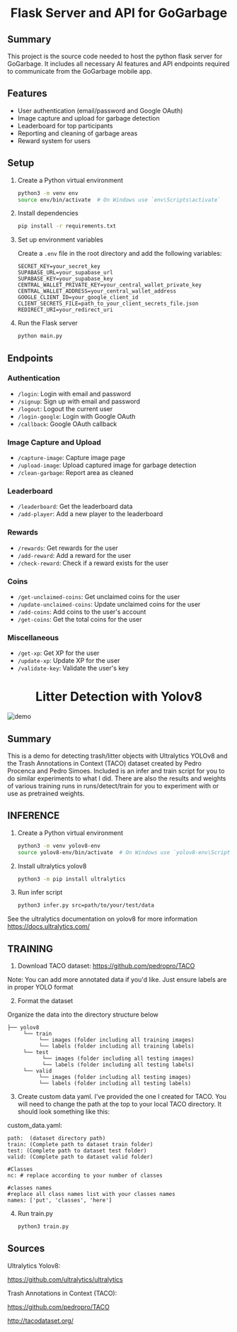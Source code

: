 # <div align="center">Flask Server and API for GoGarbage</div>

## Summary

This project is the source code needed to host the python flask server for GoGarbage. It includes all necessary AI features and API endpoints required to communicate from the GoGarbage mobile app.

## Features

- User authentication (email/password and Google OAuth)
- Image capture and upload for garbage detection
- Leaderboard for top participants
- Reporting and cleaning of garbage areas
- Reward system for users

## Setup

1. Create a Python virtual environment

    ```sh
    python3 -m venv env
    source env/bin/activate  # On Windows use `env\Scripts\activate`
    ```

2. Install dependencies

    ```sh
    pip install -r requirements.txt
    ```

3. Set up environment variables

    Create a `.env` file in the root directory and add the following variables:

    ```env
    SECRET_KEY=your_secret_key
    SUPABASE_URL=your_supabase_url
    SUPABASE_KEY=your_supabase_key
    CENTRAL_WALLET_PRIVATE_KEY=your_central_wallet_private_key
    CENTRAL_WALLET_ADDRESS=your_central_wallet_address
    GOOGLE_CLIENT_ID=your_google_client_id
    CLIENT_SECRETS_FILE=path_to_your_client_secrets_file.json
    REDIRECT_URI=your_redirect_uri
    ```

4. Run the Flask server

    ```sh
    python main.py
    ```

## Endpoints

### Authentication

- `/login`: Login with email and password
- `/signup`: Sign up with email and password
- `/logout`: Logout the current user
- `/login-google`: Login with Google OAuth
- `/callback`: Google OAuth callback

### Image Capture and Upload

- `/capture-image`: Capture image page
- `/upload-image`: Upload captured image for garbage detection
- `/clean-garbage`: Report area as cleaned

### Leaderboard

- `/leaderboard`: Get the leaderboard data
- `/add-player`: Add a new player to the leaderboard

### Rewards

- `/rewards`: Get rewards for the user
- `/add-reward`: Add a reward for the user
- `/check-reward`: Check if a reward exists for the user

### Coins

- `/get-unclaimed-coins`: Get unclaimed coins for the user
- `/update-unclaimed-coins`: Update unclaimed coins for the user
- `/add-coins`: Add coins to the user's account
- `/get-coins`: Get the total coins for the user

### Miscellaneous

- `/get-xp`: Get XP for the user
- `/update-xp`: Update XP for the user
- `/validate-key`: Validate the user's key

# <div align="center">Litter Detection with Yolov8</div>
![demo](https://github.com/jeremy-rico/litter-detection/raw/master/assets/litter-detection.gif)
     
## Summary

This is a demo for detecting trash/litter objects with Ultralytics YOLOv8 and the Trash Annotations in Context (TACO) dataset created by Pedro Procenca and Pedro Simoes. Included is an infer and train script for you to do similar experiments to what I did. There are also the results and weights of various training runs in runs/detect/train for you to experiment with or use as pretrained weights.

## INFERENCE

1. Create a Python virtual environment

    ```sh
    python3 -m venv yolov8-env
    source yolov8-env/bin/activate  # On Windows use `yolov8-env\Scripts\activate`
    ```

2. Install ultralytics yolov8

    ```sh
    python3 -m pip install ultralytics
    ```

3. Run infer script

    ```sh
    python3 infer.py src=path/to/your/test/data
    ```

See the ultralytics documentation on yolov8 for more information
https://docs.ultralytics.com/

## TRAINING

1. Download TACO dataset:
https://github.com/pedropro/TACO

Note: You can add more annotated data if you'd like. Just ensure labels are in proper YOLO format

2. Format the dataset

Organize the data into the directory structure below

    ├── yolov8
         └── train
              └── images (folder including all training images)
              └── labels (folder including all training labels)
         └── test
               └── images (folder including all testing images)
               └── labels (folder including all testing labels)
         └── valid
              └── images (folder including all testing images)
              └── labels (folder including all testing labels)

3. Create custom data yaml. 
I've provided the one I created for TACO. You will need to change the path at the top to your local TACO directory. It should look something like this:

custom_data.yaml:

    path:  (dataset directory path)
    train: (Complete path to dataset train folder)
    test: (Complete path to dataset test folder) 
    valid: (Complete path to dataset valid folder)

    #Classes
    nc: # replace according to your number of classes

    #classes names
    #replace all class names list with your classes names
    names: ['put', 'classes', 'here']

4. Run train.py

    ```sh
    python3 train.py
    ```

## Sources

Ultralytics Yolov8:

https://github.com/ultralytics/ultralytics

Trash Annotations in Context (TACO):

https://github.com/pedropro/TACO

http://tacodataset.org/
